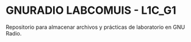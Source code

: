 # GNURADIO LABCOMUIS - L1C_G1

Repositorio para almacenar archivos y prácticas de laboratorio en GNU Radio.
